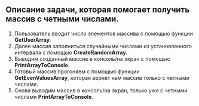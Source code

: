 ## Описание задачи, которая помогает получить массив с четными числами. ##

1. Пользователь вводит число элементов массива с помощью функции <b>GetUserArray</b>.
2. Далее массив заполниться случайными числами из установленного интервала с помощью <b>CreateRandomArray</b>.
3. Выводим созданный массив в консоль/на экран с помощью <b>PrintArrayToConsole</b>.
4. Готовый массив прогоняем с помощью функции <b>GetEvenValuesArray</b>, которая вернет нам массив только с четными числами.
5. Снова выводим массив в консоль/на экран, только уже с четными числами <b>PrintArrayToConsole</b>.